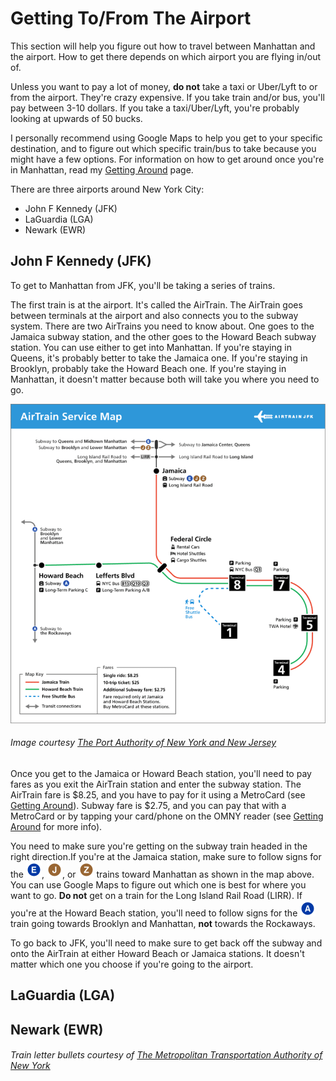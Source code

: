 # Getting To/From The Airport

This section will help you figure out how to travel between Manhattan and the airport. How to get there depends
on which airport you are flying in/out of. 

Unless you want to pay a lot of money, **do not** take a taxi or Uber/Lyft to or from the airport. They're crazy expensive.
If you take train and/or bus, you'll pay between 3-10 dollars. If you take a taxi/Uber/Lyft, you're probably looking at upwards
of 50 bucks. 

I personally recommend using Google Maps to help you get to your specific destination, and to figure out which specific train/bus 
to take because you might have a few options. For information on how to get around once you're in Manhattan, read my 
[Getting Around](gettingaround.md) page. 

There are three airports around New York City:

* John F Kennedy (JFK)
* LaGuardia (LGA)
* Newark (EWR)

## John F Kennedy (JFK)

To get to Manhattan from JFK, you'll be taking a series of trains. 

The first train is at the airport. It's called the AirTrain. The AirTrain goes between terminals at the airport
and also connects you to the subway system. There are two AirTrains you need to know about. One goes to the Jamaica 
subway station, and the other goes to the Howard Beach subway station. You can use either to get into Manhattan. If 
you're staying in Queens, it's probably better to take the Jamaica one. If you're staying in Brooklyn, probably take 
the Howard Beach one. If you're staying in Manhattan, it doesn't matter because both will take you where you need to go. 

![AirTrain map](img/jfk-airTrain-graphic.png)

###### Image courtesy [The Port Authority of New York and New Jersey](https://www.panynj.gov/)

Once you get to the Jamaica or Howard Beach station, you'll need to pay fares as you exit the AirTrain station and enter 
the subway station. The AirTrain fare is $8.25, and you have to pay for it using a MetroCard (see [Getting Around](gettingaround.md)).
Subway fare is $2.75, and you can pay that with a MetroCard or by tapping your card/phone on the OMNY reader (see
[Getting Around](gettingaround.md) for more info).

You need to make sure you're getting on the subway train headed in the right direction.If you're at the Jamaica station, 
make sure to follow signs for the ![E train logo](img/e.png), ![J train logo](img/j.png), or ![Z train logo](img/z.png)
trains toward Manhattan as shown in the map above. You can use Google Maps to figure out which one is best for where you
want to go. **Do not** get on a train for the Long Island Rail Road (LIRR). If you're at the Howard Beach station, you'll 
need to follow signs for the ![A train logo](img/a.png) train going towards Brooklyn and Manhattan, **not** towards the 
Rockaways. 

To go back to JFK, you'll need to make sure to get back off the subway and onto the AirTrain at either Howard Beach or Jamaica 
stations. It doesn't matter which one you choose if you're going to the airport.


## LaGuardia (LGA)


## Newark (EWR)


###### Train letter bullets courtesy of [The Metropolitan Transportation Authority of New York](https://new.mta.info)
